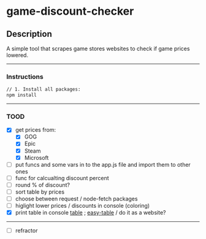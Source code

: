 # game-discount-checker

## Description

A simple tool that scrapes game stores websites to check if game prices lowered.

---

### Instructions

```bash
// 1. Install all packages:
npm install
```

---

### TOOD

- [X] get prices from:
  - [X] GOG
  - [X] Epic
  - [X] Steam
  - [X] Microsoft

- [ ] put funcs and some vars in to the app.js file and import them to other ones
- [ ] func for calcualting discount percent
- [ ] round % of discount?
- [ ] sort table by prices
- [ ] choose between request / node-fetch packages
- [ ] higlight lower prices / discounts in console (coloring)
- [X] print table in console [table](https://www.npmjs.com/package/table) ; [easy-table](https://www.npmjs.com/package/easy-table) / do it as a website?

---

- [ ] refractor
